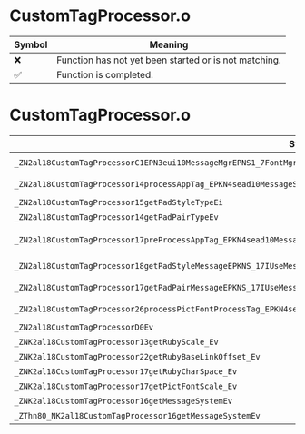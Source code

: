 # CustomTagProcessor.o
| Symbol | Meaning 
| ------------- | ------------- 
| :x: | Function has not yet been started or is not matching. 
| :white_check_mark: | Function is completed. 


# CustomTagProcessor.o
| Symbol (Mangled) | Symbol (Demangled) | Decompiled? |
| ------------- |  ------------- | ------------- |
| `_ZN2al18CustomTagProcessorC1EPN3eui10MessageMgrEPNS1_7FontMgrEPKNS_13MessageSystemE` | `al::CustomTagProcessor::CustomTagProcessor(eui::MessageMgr *,eui::FontMgr *,al::MessageSystem const*)` | :x: |
| `_ZN2al18CustomTagProcessor14processAppTag_EPKN4sead10MessageSetIDsE7TagInfoEPN2nn4font12PrintContextItEEPNS8_9RectangleEPKDs` | `al::CustomTagProcessor::processAppTag_(sead::MessageSet<char16_t>::TagInfo const*,nn::font::PrintContext<unsigned short> *,nn::font::Rectangle *,char16_t const*)` | :x: |
| `_ZN2al18CustomTagProcessor15getPadStyleTypeEi` | `al::CustomTagProcessor::getPadStyleType(int)` | :x: |
| `_ZN2al18CustomTagProcessor14getPadPairTypeEv` | `al::CustomTagProcessor::getPadPairType(void)` | :x: |
| `_ZN2al18CustomTagProcessor17preProcessAppTag_EPKN4sead10MessageSetIDsE7TagInfoEPDsPjS8_jPKDsjPv` | `al::CustomTagProcessor::preProcessAppTag_(sead::MessageSet<char16_t>::TagInfo const*,char16_t *,unsigned int *,unsigned int *,unsigned int,char16_t const*,unsigned int,void *)` | :x: |
| `_ZN2al18CustomTagProcessor18getPadStyleMessageEPKNS_17IUseMessageSystemEPKN4sead10MessageSetIDsE7TagInfoEi` | `al::CustomTagProcessor::getPadStyleMessage(al::IUseMessageSystem const*,sead::MessageSet<char16_t>::TagInfo const*,int)` | :x: |
| `_ZN2al18CustomTagProcessor17getPadPairMessageEPKNS_17IUseMessageSystemEPKN4sead10MessageSetIDsE7TagInfoEi` | `al::CustomTagProcessor::getPadPairMessage(al::IUseMessageSystem const*,sead::MessageSet<char16_t>::TagInfo const*,int)` | :x: |
| `_ZN2al18CustomTagProcessor26processPictFontProcessTag_EPKN4sead10MessageSetIDsE7TagInfoEPN2nn4font12PrintContextItEEPNS8_9RectangleEPKDs` | `al::CustomTagProcessor::processPictFontProcessTag_(sead::MessageSet<char16_t>::TagInfo const*,nn::font::PrintContext<unsigned short> *,nn::font::Rectangle *,char16_t const*)` | :x: |
| `_ZN2al18CustomTagProcessorD0Ev` | `al::CustomTagProcessor::~CustomTagProcessor()` | :x: |
| `_ZNK2al18CustomTagProcessor13getRubyScale_Ev` | `al::CustomTagProcessor::getRubyScale_(void)const` | :x: |
| `_ZNK2al18CustomTagProcessor22getRubyBaseLinkOffset_Ev` | `al::CustomTagProcessor::getRubyBaseLinkOffset_(void)const` | :x: |
| `_ZNK2al18CustomTagProcessor17getRubyCharSpace_Ev` | `al::CustomTagProcessor::getRubyCharSpace_(void)const` | :x: |
| `_ZNK2al18CustomTagProcessor17getPictFontScale_Ev` | `al::CustomTagProcessor::getPictFontScale_(void)const` | :x: |
| `_ZNK2al18CustomTagProcessor16getMessageSystemEv` | `al::CustomTagProcessor::getMessageSystem(void)const` | :x: |
| `_ZThn80_NK2al18CustomTagProcessor16getMessageSystemEv` | ``non-virtual thunk to'al::CustomTagProcessor::getMessageSystem(void)const` | :x: |
